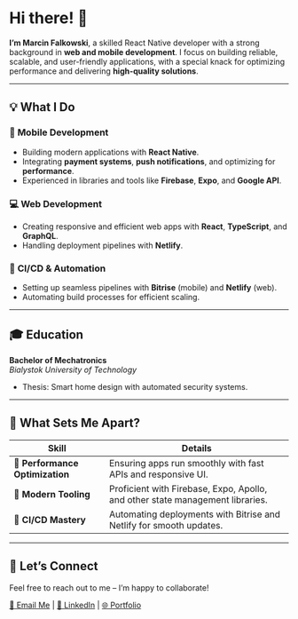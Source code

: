# Hi there! 👋  

**I’m Marcin Falkowski**, a skilled React Native developer with a strong background in **web and mobile development**. I focus on building reliable, scalable, and user-friendly applications, with a special knack for optimizing performance and delivering **high-quality solutions**.  

---

## 💡 What I Do  

### 📱 **Mobile Development**  
- Building modern applications with **React Native**.  
- Integrating **payment systems**, **push notifications**, and optimizing for **performance**.  
- Experienced in libraries and tools like **Firebase**, **Expo**, and **Google API**.  

### 💻 **Web Development**  
- Creating responsive and efficient web apps with **React**, **TypeScript**, and **GraphQL**.  
- Handling deployment pipelines with **Netlify**.  

### 🚀 **CI/CD & Automation**  
- Setting up seamless pipelines with **Bitrise** (mobile) and **Netlify** (web).  
- Automating build processes for efficient scaling.  

---

## 🎓 **Education**  

**Bachelor of Mechatronics**  
_Bialystok University of Technology_  
- Thesis: Smart home design with automated security systems.  

---

## 🌟 **What Sets Me Apart?**  

| **Skill**                     | **Details**                                                                 |
|-------------------------------|-----------------------------------------------------------------------------|
| 🚀 **Performance Optimization** | Ensuring apps run smoothly with fast APIs and responsive UI.                |
| 🔧 **Modern Tooling**           | Proficient with Firebase, Expo, Apollo, and other state management libraries. |
| 🔄 **CI/CD Mastery**            | Automating deployments with Bitrise and Netlify for smooth updates.         |

---

## 📨 **Let’s Connect**  

Feel free to reach out to me – I’m happy to collaborate!  

[📧 Email Me](mailto:falkowskimarcin98@gmail.com) | [💼 LinkedIn](https://www.linkedin.com/in/marcin-falkowski-2a7364209) | [🌐 Portfolio](https://marcin-falkowski.netlify.app)  
